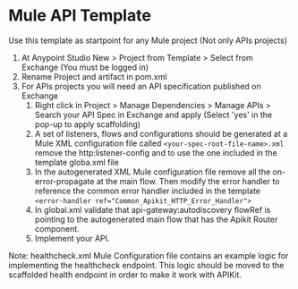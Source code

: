 # Mule API Template

Use this template as startpoint for any Mule project (Not only APIs projects)

1. At Anypoint Studio New > Project from Template > Select from Exchange (You must be logged in)
2. Rename Project and artifact in pom.xml
3. For APIs projects you will need an API specification published on Exchange
   1. Right click in Project > Manage Dependencies > Manage APIs > Search your API Spec in Exchange and apply (Select 'yes' in the pop-up to apply scaffolding)
   2. A set of listeners, flows and configurations should be generated at a Mule XML configuration file called `<your-spec-root-file-name>.xml`  remove the http:listener-config and to use the one included in the template globa.xml file
   3. In the autogenerated XML Mule configuration file remove all the on-error-propagate at the main flow. Then modify the error handler to reference the common error handler included in the template `<error-handler ref="Common_Apikit_HTTP_Error_Handler">`
   4. In global.xml validate that api-gateway:autodiscovery flowRef is pointing to the autogenerated main flow that has the Apikit Router component.
   5. Implement your API.

Note: healthcheck.xml Mule Configuration file contains an example logic for implementing the healthcheck endpoint. This logic should be moved to the scaffolded health endpoint in order to make it work with APIKit.